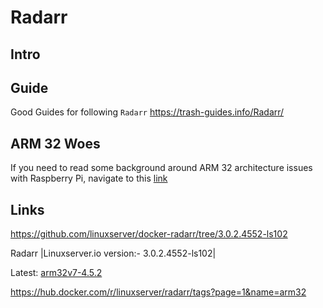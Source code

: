 # Radarr

## Intro



## Guide

Good Guides for following `Radarr`
https://trash-guides.info/Radarr/

## ARM 32 Woes

If you need to read some background around ARM 32 architecture issues with Raspberry Pi, navigate to this [link](tools/server/sonarr#Background%20ARM32)


## Links

https://github.com/linuxserver/docker-radarr/tree/3.0.2.4552-ls102

Radarr
|Linuxserver.io version:- 3.0.2.4552-ls102|

Latest: [arm32v7-4.5.2](https://hub.docker.com/layers/linuxserver/radarr/arm32v7-4.5.2/images/sha256-a6a697eb9a1c0edaf8b5a966e320135bf730707322ff5f4c54bafe7e193a9bad?context=explore)

https://hub.docker.com/r/linuxserver/radarr/tags?page=1&name=arm32